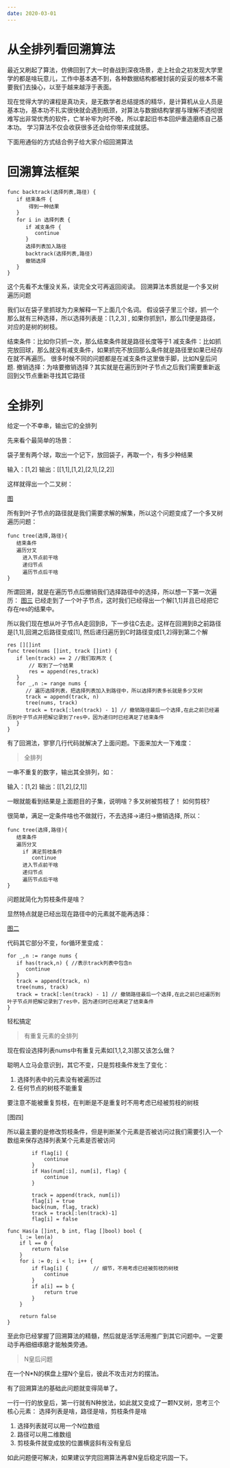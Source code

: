 ```yaml
---
date: 2020-03-01
---
```

# 从全排列看回溯算法
最近又刷起了算法，仿佛回到了大一时奋战到深夜场景，走上社会之初发现大学里学的都是啥玩意儿，工作中基本遇不到，各种数据结构都被封装的妥妥的根本不需要我们去操心，以至于越来越浮于表面。

现在觉得大学的课程是真功夫，是无数学者总结提炼的精华，是计算机从业人员是基本功，基本功不扎实很快就会遇到瓶颈，对算法与数据结构掌握与理解不透彻很难写出非常优秀的软件，亡羊补牢为时不晚，所以拿起旧书本回炉重造磨练自己基本功。 学习算法不仅会收获很多还会给你带来成就感。

下面用通俗的方式结合例子给大家介绍回溯算法

# 回溯算法框架
```
func backtrack(选择列表,路径) {
   if 结束条件 {
       得到一种结果
   }
   for i in 选择列表 {
      if 减支条件 {
         continue
      }
      选择列表加入路径
      backtrack(选择列表,路径)
      撤销选择
   }
}
```
这个先看不太懂没关系，读完全文可再返回阅读。 回溯算法本质就是一个多叉树遍历问题

我们以在袋子里抓球为力来解释一下上面几个名词。 假设袋子里三个球，抓一个那么就有三种选择，所以选择列表是：[1,2,3] , 如果你抓到1，那么[1]便是路径，对应的是树的树枝。

结束条件：比如你只抓一次，那么结束条件就是路径长度等于1
减支条件：比如抓完放回球，那么就没有减支条件，如果抓完不放回那么条件就是路径里如果已经存在就不再遍历。 很多时候不同的问题都是在减支条件这里做手脚，比如N皇后问题.
撤销选择：为啥要撤销选择？其实就是在遍历到叶子节点之后我们需要重新返回到父节点重新寻找其它路径

# 全排列
给定一个不幸串，输出它的全排列

先来看个最简单的场景：

袋子里有两个球，取出一个记下，放回袋子，再取一个，有多少种结果

输入：[1,2]
输出：[[1,1],[1,2],[2,1],[2,2]]

这样就得出一个二叉树：

[图]()

所有到叶子节点的路径就是我们需要求解的解集，所以这个问题变成了一个多叉树遍历问题：
```
func tree(选择,路径){
   结束条件
   遍历分叉
     进入节点前干啥
     递归节点
     遍历节点后干啥
}
```

所谓回溯，就是在遍历节点后撤销我们选择路径中的选择，所以想一下第一次遍历：
[图三]()
已经走到了一个叶子节点，这时我们已经得出一个解[1,1]并且已经把它存在res的结果中。

所以我们现在想从叶子节点A走回到B，下一步往C去走。这样在回溯到B之前路径是[1,1],回溯之后路径变成[1], 然后递归遍历到C时路径变成[1,2]得到第二个解

```
res [][]int
func tree(nums []int, track []int) {
   if len(track) == 2 //我们取两次 {
       // 取到了一个结果
       res = append(res,track)
   }
   for _,n := range nums {
      // 遍历选择列表，把选择列表加入到路径中，所以选择列表多长就是多少叉树
      track = append(track, n)
      tree(nums, track)
      track = track[:len(track) - 1] // 撤销路径最后一个选择,在此之前已经遍历到叶子节点并把解记录到了res中，因为递归时已经满足了结束条件
   }
}
```
有了回溯法，寥寥几行代码就解决了上面问题。下面来加大一下难度：

> 全排列

一串不重复的数字，输出其全排列，如：

输入：[1,2]
输出：[[1,2],[2,1]]

一眼就能看到结果是上面题目的子集，说明啥？多叉树被剪枝了！ 如何剪枝? 

很简单，满足一定条件啥也不做就行，不去选择->递归->撤销选择, 所以：
```
func tree(选择,路径){
   结束条件
   遍历分叉
     if 满足剪枝条件
        continue
     进入节点前干啥
     递归节点
     遍历节点后干啥
}
```
问题就简化为剪枝条件是啥？

显然特点就是已经出现在路径中的元素就不能再选择：

[图二]()

代码其它部分不变，for循环里变成：
```
for _,n := range nums {
   if has(track,n) { //表示track列表中包含n
      continue
   }
   track = append(track, n)
   tree(nums, track)
   track = track[:len(track) - 1] // 撤销路径最后一个选择,在此之前已经遍历到叶子节点并把解记录到了res中，因为递归时已经满足了结束条件
}
```
轻松搞定

> 有重复元素的全排列

现在假设选择列表nums中有重复元素如[1,1,2,3]那又该怎么做？

聪明人立马会意识到，其它不变，只是剪枝条件发生了变化：

1. 选择列表中的元素没有被遍历过
2. 任何节点的树枝不能重复

要注意不能被重复剪枝，在判断是不是重复时不用考虑已经被剪枝的树枝

[图四]

所以最主要的是修改剪枝条件，但是判断某个元素是否被访问过我们需要引入一个数组来保存选择列表某个元素是否被访问
```
		if flag[i] {
			continue
		}
		if Has(num[:i], num[i], flag) {
			continue
		}

		track = append(track, num[i])
		flag[i] = true
		back(num, flag, track)
		track = track[:len(track)-1]
		flag[i] = false

func Has(a []int, b int, flag []bool) bool {
	l := len(a)
	if l == 0 {
		return false
	}
	for i := 0; i < l; i++ {
		if flag[i] {        // 细节，不用考虑已经被剪枝的树枝
			continue
		}
		if a[i] == b {
			return true
		}
	}

	return false
}
```

至此你已经掌握了回溯算法的精髓，然后就是活学活用推广到其它问题中。一定要动手再细细琢磨才能触类旁通。

> N皇后问题

在一个N*N的棋盘上摆N个皇后，彼此不攻击对方的摆法。

有了回溯算法的基础此问题就变得简单了。

一行一行的放皇后，第一行就有N种放法，如此就又变成了一颗N叉树，思考三个核心元素： 选择列表是啥，路径是啥，剪枝条件是啥

1. 选择列表就可以用一个N位数组
2. 路径可以用二维数组
3. 剪枝条件就变成放的位置横竖斜有没有皇后

如此问题便可解决，如果建议学完回溯算法再拿N皇后稳定巩固一下。

